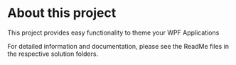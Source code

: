 # About this project
This project provides easy functionality to theme your WPF Applications

For detailed information and documentation, please see the ReadMe files in the respective solution folders.
